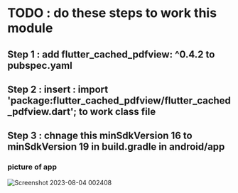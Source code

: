 # TODO : do these  steps to work this module
## Step 1 : add    flutter_cached_pdfview: ^0.4.2 to pubspec.yaml
## Step 2 : insert :   import 'package:flutter_cached_pdfview/flutter_cached_pdfview.dart'; to work class file
## Step 3 : chnage this minSdkVersion 16 to  minSdkVersion 19 in build.gradle in android/app


###  picture of app
![Screenshot 2023-08-04 002408](https://github.com/Modules-Pydart/pdfviewer-all-type/assets/49541849/437002c9-c72a-4d7e-b874-04ca00047536)
